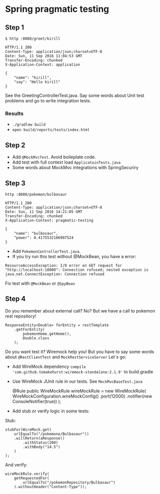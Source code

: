 # Spring pragmatic testing

## Step 1

    $ http :8080/greet/kirill
    
    HTTP/1.1 200
    Content-Type: application/json;charset=UTF-8
    Date: Sun, 11 Sep 2016 11:04:53 GMT
    Transfer-Encoding: chunked
    X-Application-Context: application
    
    {
        "name": "kirill",
        "say": "Hello kirill"
    }

See the GreetingControllerTest.java. Say some words about Unit test problems and go to write integration tests.

### Results

* `./gradlew build`
* `open build/reports/tests/index.html`

## Step 2

* Add `@MockMvcTest`. Avoid boileplate code. 
* Add test with full context load `ApplicatoinTests.java`
* Some words about MockMvc integrations with SpringSecuriry

## Step 3

    http :8080/pokemon/bulbosaur
    
    HTTP/1.1 200
    Content-Type: application/json;charset=UTF-8
    Date: Sun, 11 Sep 2016 14:21:05 GMT
    Transfer-Encoding: chunked
    X-Application-Context: pragmatic-testing
    
    {
        "name": "bulbosaur",
        "power": 0.4175532166907524
    }
    
* Add `PokemonControllerTest.java`. 
* If you try run this test without @MockBean, you have a error:

```
ResourceAccessException: I/O error on GET request for 
"http://localhost:10000": Connection refused; nested exception is java.net.ConnectException: Connection refused
```

Fix test with `@MockBean` or `@SpyBean` 

## Step 4

Do you remember about external call? No? But we have a call to pokemon rest repository!

    ResponseEntity<Double> forEntity = restTemplate
        .getForEntity(
            pokemonHome.getHome(), 
            Double.class
        );

Do you want test it? Wiremock help you! But you have to say some words about `@RestClientTest` and `MockRestServiceServer`
Let`s go:

* Add WireMock dependency `compile 'com.github.tomakehurst:wiremock-standalone:2.1.9'` to build.gradle
* Use WireMock JUnit rule in our tests. See `MockMvcBaseTest.java`


    @Rule
    public WireMockRule wireMockRule = new WireMockRule(
        WireMockConfiguration.wireMockConfig()
            .port(12000)
            .notifier(new ConsoleNotifier(true))
    );
    
* Add stub or verify logic in some tests:
 
Stub:

    stubFor(WireMock.get(
        urlEqualTo("/pokemone/Bulbasaur"))
        .willReturn(aResponse()
            .withStatus(200)
            .withBody("14.5")
        )
    );
    
And verify:
    
    wireMockRule.verify(
        getRequestedFor(
            urlEqualTo("/pokemonRepository/Bulbasaur")
        ).withoutHeader("Content-Type"));